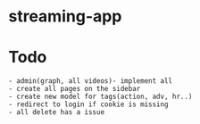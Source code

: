 # streaming-app
# Todo
    - admin(graph, all videos)- implement all
    - create all pages on the sidebar
    - create new model for tags(action, adv, hr..)
    - redirect to login if cookie is missing
    - all delete has a issue
